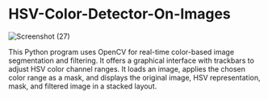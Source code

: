 # HSV-Color-Detector-On-Images
![Screenshot (27)](https://github.com/sanjeewa999/HSV-Color-Detector-On-Images/assets/61737806/879625d0-fdc1-4c22-af35-97927fcb11a8)

This Python program uses OpenCV for real-time color-based image segmentation and filtering. It offers a graphical interface with trackbars to adjust HSV color channel ranges. It loads an image, applies the chosen color range as a mask, and displays the original image, HSV representation, mask, and filtered image in a stacked layout.
